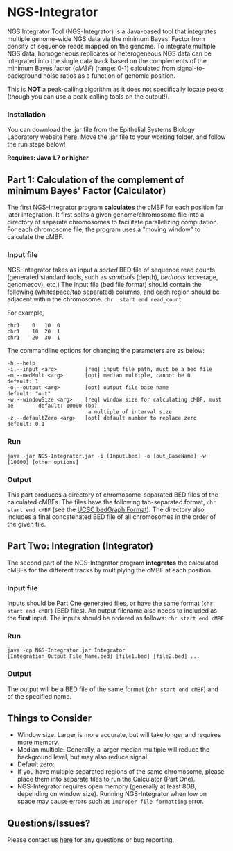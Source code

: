 # NGS-Integrator
NGS Integrator Tool (NGS-Integrator) is a Java-based tool that integrates multiple genome-wide NGS data via the minimum Bayes' Factor from density of sequence reads mapped on the genome. To integrate multiple NGS data, homogeneous replicates or 
heterogeneous NGS data can be integrated into the single data track based on the complements of the minimum Bayes factor (*cMBF*)
(range: 0-1) calculated from signal-to-background noise ratios as a function of genomic position.

This is **NOT** a peak-calling algorithm as it does not specifically locate peaks 
(though you can use a peak-calling tools on the output!).

### Installation
You can download the .jar file from the Epithelial Systems Biology Laboratory website [here](https://hpcwebapps.cit.nih.gov/ESBL/NGS-Integrator/). Move the .jar file to your working folder, and follow the run steps below!

**Requires: Java 1.7 or higher**


## Part 1: Calculation of the complement of minimum Bayes' Factor (Calculator)
The first NGS-Integrator program **calculates** the cMBF for each position for later integration. 
It first splits a given genome/chromosome file into a directory of separate chromosomes to facilitate parallelizing computation. 
For each chromosome file, the program uses a "moving window" to calculate the cMBF.

### Input file
NGS-Integrator takes as input a *sorted* BED file of sequence read counts (generated standard tools, such as *samtools* (depth), *bedtools* (coverage, genomecov), etc.)
The input file (bed file format) should contain the following (whitespace/tab separated) columns, and each region should be adjacent within the chromosome.
`chr  start end read_count`

For example,

```
chr1	0	10	0
chr1	10	20	1
chr1	20	30	1
```

The commandline options for changing the parameters are as below:
```
-h,--help
-i,--input <arg>         [req] input file path, must be a bed file
-m,--medMult <arg>       [opt] median multiple, cannot be 0                     default: 1
-o,--output <arg>        [opt] output file base name                            default: "out"
-w,--windowSize <arg>    [req] window size for calculating cMBF, must be        default: 10000 (bp)
                          a multiple of interval size
-z,--defaultZero <arg>   [opt] default number to replace zero                   default: 0.1
```

### Run
`java -jar NGS-Integrator.jar -i [Input.bed] -o [out_BaseName] -w [10000] [other options]`

### Output
This part produces a directory of chromosome-separated BED files of the calculated cMBFs.
The files have the following tab-separated format, `chr start end cMBF` (see the [UCSC bedGraph Format](https://genome.ucsc.edu/goldenpath/help/bedgraph.html)).
The directory also includes a final concatenated BED file of all chromosomes in the order of the given file.



## Part Two: Integration (Integrator)
The second part of the NGS-Integrator program **integrates** the calculated cMBFs for the different tracks 
by multiplying the cMBF at each position.

### Input file
Inputs should be Part One generated files, or have the same format (`chr start end cMBF`) (BED files).
An output filename also needs to included as the **first** input.
The inputs should be ordered as follows:
`chr start end cMBF`

### Run
`java -cp NGS-Integrator.jar Integrator [Integration_Output_File_Name.bed] [file1.bed] [file2.bed] ...`

### Output
The output will be a BED file of the same format (`chr start end cMBF`) and of the specified name.



## Things to Consider
- Window size: Larger is more accurate, but will take longer and requires more memory. 
- Median multiple: Generally, a larger median multiple will reduce the background level, but may also reduce signal.
- Default zero: 
- If you have multiple separated regions of the same chromosome, please place them into separate files to run the Calculator (Part One).
- NGS-Integrator requires open memory (generally at least 8GB, depending on window size). Running NGS-Integrator when low on space may cause errors such as `Improper file formatting` error.


## Questions/Issues?
Please contact us [here](https://esbl.nhlbi.nih.gov/contact.html) for any questions or bug reporting.

